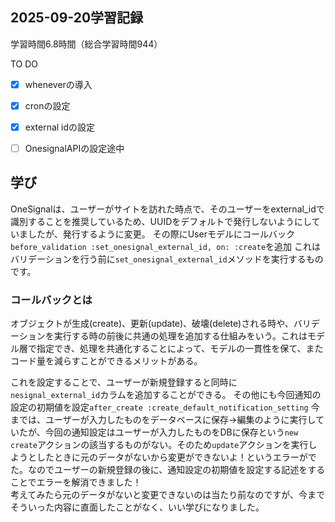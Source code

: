 ## 2025-09-20学習記録
学習時間6.8時間（総合学習時間944）

TO DO
- [x] wheneverの導入
- [x] cronの設定
- [x] external idの設定
- [ ] OnesignalAPIの設定途中


## 学び
OneSignalは、ユーザーがサイトを訪れた時点で、そのユーザーをexternal_idで識別することを推奨しているため、UUIDをデフォルトで発行しないようにしていましたが、発行するように変更。
その際にUserモデルにコールバック`before_validation :set_onesignal_external_id, on: :create`を追加
これはバリデーションを行う前に`set_onesignal_external_id`メソッドを実行するものです。

### コールバックとは
オブジェクトが生成(create)、更新(update)、破壊(delete)される時や、バリデーションを実行する時の前後に共通の処理を追加する仕組みをいう。これはモデル層で指定でき、処理を共通化することによって、モデルの一貫性を保て、またコード量を減らすことができるメリットがある。

これを設定することで、ユーザーが新規登録すると同時に`nesignal_external_id`カラムを追加することができる。
その他にも今回通知の設定の初期値を設定`after_create :create_default_notification_setting`
今までは、ユーザーが入力したものをデータベースに保存→編集のように実行していたが、今回の通知設定はユーザーが入力したものをDBに保存という`new` `create`アクションの該当するものがない。そのため`update`アクションを実行しようとしたときに元のデータがないから変更ができないよ！というエラーがでた。なのでユーザーの新規登録の後に、通知設定の初期値を設定する記述をすることでエラーを解消できました！  
考えてみたら元のデータがないと変更できないのは当たり前なのですが、今までそういった内容に直面したことがなく、いい学びになりました。

